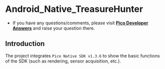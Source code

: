 # Android_Native_TreasureHunter

- If you have any questions/comments, please visit [**Pico Developer Answers**](https://devanswers.pico-interactive.com/) and raise your question there.

## Introduction

The project integrates `Pico Native SDK v1.3.6` to show the basic functions of the SDK (such as rendering, sensor acquisition, etc.).
